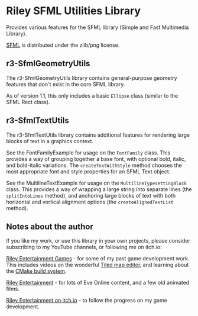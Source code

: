 # Riley SFML Utilities Library
Provides various features for the SFML library (Simple and Fast Multimedia Library).

[SFML](https://www.sfml-dev.org/index.php) is distributed under the zlib/png license.

## r3-SfmlGeometryUtils
The r3-SfmlGeometryUtils library contains general-purpose geometry features that don't exist in the core SFML library.

As of version 1.1, this only includes a basic `Ellipse` class (similar to the SFML Rect class).

## r3-SfmlTextUtils
The r3-SfmlTextUtils library contains additional features for rendering large blocks of text in a graphics context.

See the FontFamilyExample for usage on the `FontFamily` class.  This provides a way of grouping together a base font, with optional bold, italic, and bold-italic variations.  The `createTextWithStyle` method chooses the most appropriate font and style properties for an SFML Text object.

See the MultilineTextExample for usage on the `MultilineTypesettingBlock` class.  This provides a way of wrapping a large string into separate lines (the `splitIntoLines` method), and anchoring large blocks of text with both horizontal and vertical alignment options (the `createAlignedTextList` method).

## Notes about the author

If you like my work, or use this library in your own projects, please consider subscribing to my YouTube channels, or following me on itch.io:

[Riley Entertainment Games](https://www.youtube.com/channel/UCBIc5YUGLv1NvjkbSqETY7Q) - for some of my past game development work.  This includes videos on the wonderful [Tiled map editor](https://www.mapeditor.org/), and learning about the [CMake build system](https://cmake.org/).

[Riley Entertainment](https://www.youtube.com/channel/UCHvoItS_0Nmueb0IuZoLSKg) - for lots of Eve Online content, and a few old animated films.

[Riley Entertainment on itch.io](https://rileyentertainment.itch.io/) - to follow the progress on my game development.
